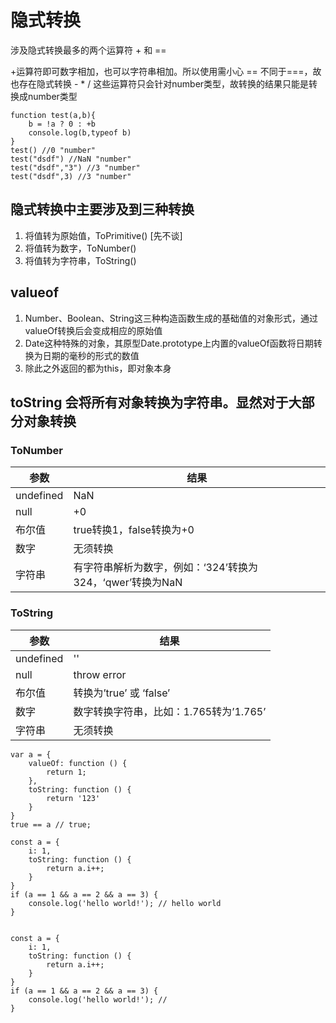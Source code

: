 # 隐式转换

涉及隐式转换最多的两个运算符 + 和 ==

+运算符即可数字相加，也可以字符串相加。所以使用需小心
== 不同于===，故也存在隐式转换
\- \* \/ 这些运算符只会针对number类型，故转换的结果只能是转换成number类型

```
function test(a,b){
    b = !a ? 0 : +b
    console.log(b,typeof b)
}
test() //0 "number"
test("dsdf") //NaN "number"
test("dsdf","3") //3 "number"
test("dsdf",3) //3 "number"
```

## 隐式转换中主要涉及到三种转换
1. 将值转为原始值，ToPrimitive() [先不谈]
2. 将值转为数字，ToNumber()
3. 将值转为字符串，ToString()

## valueof
1. Number、Boolean、String这三种构造函数生成的基础值的对象形式，通过valueOf转换后会变成相应的原始值
2. Date这种特殊的对象，其原型Date.prototype上内置的valueOf函数将日期转换为日期的毫秒的形式的数值
3. 除此之外返回的都为this，即对象本身

## toString 会将所有对象转换为字符串。显然对于大部分对象转换

### ToNumber

| 参数 | 结果 |
| - | - |
| undefined | NaN |
| null | +0 |
| 布尔值 | true转换1，false转换为+0 |
| 数字 | 无须转换 |
| 字符串 | 有字符串解析为数字，例如：‘324’转换为324，‘qwer’转换为NaN |


### ToString

| 参数 | 结果 |
| - | - |
| undefined | '' |
| null | throw error |
| 布尔值 | 转换为’true’ 或 ‘false’ |
| 数字 | 数字转换字符串，比如：1.765转为’1.765’ |
| 字符串 | 无须转换 |


```
var a = {
    valueOf: function () {
        return 1;
    },
    toString: function () {
        return '123'
    }
}
true == a // true;
```

```
const a = {
    i: 1,
    toString: function () {
        return a.i++;
    }
}
if (a == 1 && a == 2 && a == 3) {
    console.log('hello world!'); // hello world
}


const a = {
    i: 1,
    toString: function () {
        return a.i++;
    }
}
if (a == 1 && a == 2 && a == 3) {
    console.log('hello world!'); // 
}
```
